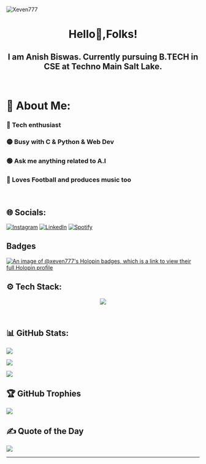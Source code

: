 <p align="left"> <img src="https://komarev.com/ghpvc/?username=Xeven777&label=Profile%20views&color=0e75b6&style=flat" alt="Xeven777" /> </p>
<h1 align="center">Hello👋,Folks!</h1>
<h2 align="center">I am Anish Biswas. Currently pursuing B.TECH in CSE at Techno Main Salt Lake.</h2>
<br/>

# 💫 About Me:
### 🔴 Tech enthusiast<br>
### 🟡 Busy with C & Python & Web Dev<br>
### 🟢 Ask me anything related to A.I <br>
### 🔵 Loves Football and produces music too <br>
<br/>

## 🌐 Socials:

[![Instagram](https://img.shields.io/badge/Instagram-%23E4405F.svg?logo=Instagram&logoColor=white)](https://instagram.com/anish_biswas_7_) 
[![LinkedIn](https://img.shields.io/badge/LinkedIn-%230077B5.svg?logo=linkedin&logoColor=white)](https://www.linkedin.com/in/anish-biswas-767533254/)
[![Spotify](https://img.shields.io/badge/Spotify-%230077B5.svg?logo=spotify&logoColor=green)](https://open.spotify.com/artist/0Pojk6NLeUAlYoGV38IPvP?si=nIPbuelNTS-N7q1LL4mWYg)
<br/>
## Badges
[![An image of @xeven777's Holopin badges, which is a link to view their full Holopin profile](https://holopin.me/xeven777)](https://holopin.io/@xeven777)

## ⚙ Tech Stack:

<p align="center">
  <a href="https://skillicons.dev">
    <img src="https://skills.thijs.gg/icons?i=c,cpp,html,css,js,py,linux" />
  </a>
</p>
<br/>

## 📊 GitHub Stats:

![](https://github-readme-stats.vercel.app/api?username=Xeven777&theme=jolly&hide_border=true&include_all_commits=true&count_private=true)<br/>

![](https://github-readme-streak-stats.herokuapp.com/?user=Xeven777&theme=jolly&hide_border=true)<br/>

![](https://github-readme-stats.vercel.app/api/top-langs/?username=Xeven777&theme=jolly&hide_border=true&include_all_commits=true&count_private=true&layout=compact)
<br/>

## 🏆 GitHub Trophies

![](https://github-profile-trophy.vercel.app/?username=Xeven777&theme=juicyfresh&no-frame=false&no-bg=false&margin-w=4)
<br/>

## ✍️ Quote of the Day

![](https://quotes-github-readme.vercel.app/api?type=vetical&theme=radical)

---
